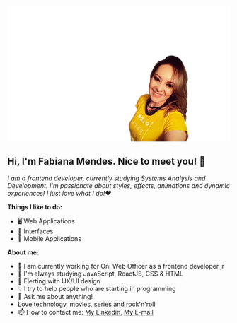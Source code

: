 <p align="center"><img src="./background.png" alt="cover" title="Fabi Mendes" border="0"></p>

## Hi, I'm Fabiana Mendes. Nice to meet you! 👋

*I am a frontend developer, currently studying Systems Analysis and Development. I'm passionate about styles, effects, animations and dynamic experiences! I just love what I do!❤️* 



**Things I like to do:**

- 🖥 Web Applications
- 🎨 Interfaces
- 📱 Mobile Applications


**About me:**

- 🔭 I am currently working for Oni Web Officer as a frontend developer jr
- 🌱 I'm always studying JavaScript, ReactJS, CSS & HTML 
- :heartbeat: Flerting with UX/UI design
- 💡 I try to help people who are starting in programming
- 💬 Ask me about anything!
- Love technology, movies, series and rock'n'roll
- 📫 How to contact me: [My Linkedin](https://www.linkedin.com/in/fabianamoreiramendes), [My E-mail](fabianamendesmg@yahoo.com.br)
